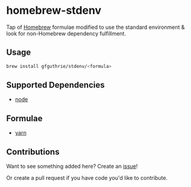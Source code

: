 # homebrew-stdenv
Tap of [Homebrew](https://github.com/Homebrew) formulae modified to use the standard environment &amp; look for non-Homebrew dependency fulfillment.

## Usage
```sh
brew install gfguthrie/stdenv/<formula>
```

## Supported Dependencies
- [node](https://github.com/gfguthrie/homebrew-stdenv/blob/master/std_requirements/std_node_requirement.rb)

## Formulae
- [yarn](https://github.com/gfguthrie/homebrew-stdenv/blob/master/Formula/yarn.rb)

## Contributions
Want to see something added here? Create an [issue](https://github.com/gfguthrie/homebrew-stdenv/issues/new)!

Or create a pull request if you have code you'd like to contribute.
